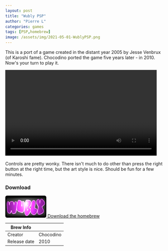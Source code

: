 ```yaml
---
layout: post
title: "Wubly PSP"
author: "Pierre L"
categories: games
tags: [PSP,homebrew]
image: /assets/img/2021-05-01-WublyPSP.png
---
```


This is a port of a game created in the distant year 2005 by Jesse Venbrux (of Karoshi fame). Chocodino ported the game five years later - in 2010. Now's your turn to play it.

<video class="center" width="480" height="272" controls>
	<source type="video/mp4" src="https://github.com/PSP-Archive/PSP-Archive.github.io/raw/gh-pages/assets/video/2021-05-01-WublyPSP.mp4">
</video>

Controls are pretty wonky. There isn't much to do other than press the right button at the right time, but the art style is nice. Should be fun for a few minutes.

### Download

<p class="download-btn">
    <a href="https://archive.org/download/wubly-psp.-7z/Wubly%20PSP.7z">
	<img border="0" alt="Download the homebrew" src="/assets/img/icon0/2021-05-01-WublyPSP.png" width="130" height="70">
	Download the homebrew
	</a>
</p>

| Brew Info    |             |
|--------------|-------------|
| Creator      | Chocodino |
| Release date | 2010 |
